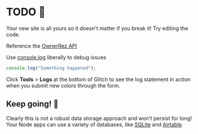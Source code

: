 # TODO 🚧

Your new site is all yours so it doesn't matter if you break it! Try editing the code.

Reference the [OwnerRez API](https://api.ownerreservations.com/help/v2)

Use [console.log](https://developer.mozilla.org/en-US/docs/Web/API/Console/log) liberally to debug issues

```js
console.log("Something happened");
```

Click **Tools** > **Logs** at the bottom of Glitch to see the log statement in action when you submit new colors through the form.

## Keep going! 🚀

Clearly this is not a robust data storage approach and won't persist for long! Your Node apps can use a variety of databases, like [SQLite](https://glitch.com/~glitch-hello-sqlite) and [Airtable](https://glitch.com/~glitch-hello-airtable).
